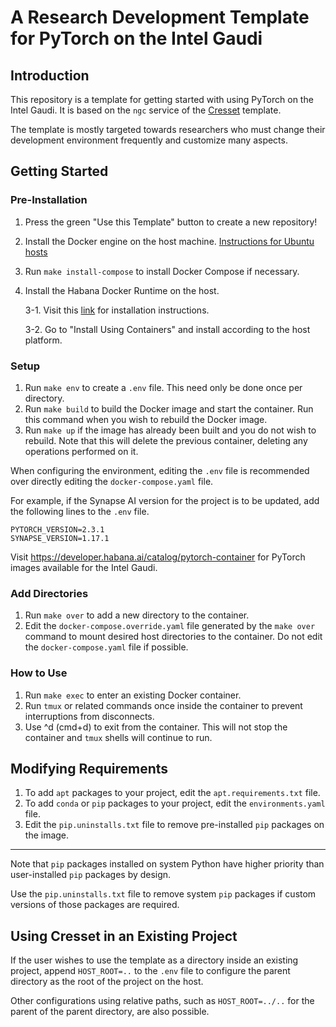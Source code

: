 # A Research Development Template for PyTorch on the Intel Gaudi

## Introduction

This repository is a template for getting started with using PyTorch on the
Intel Gaudi. It is based on the `ngc` service of the 
[Cresset](https://github.com/cresset-template/cresset) template.

The template is mostly targeted towards researchers who must change their
development environment frequently and customize many aspects.

## Getting Started
### Pre-Installation

1. Press the green "Use this Template" button to create a new repository!
2. Install the Docker engine on the host machine.
[Instructions for Ubuntu hosts](https://docs.docker.com/engine/install/debian/#install-using-the-repository)
3. Run `make install-compose` to install Docker Compose if necessary.
4. Install the Habana Docker Runtime on the host.

   3-1. Visit this [link](https://docs.habana.ai/en/latest/Installation_Guide/Bare_Metal_Fresh_OS.html)
   for installation instructions.
   
   3-2. Go to "Install Using Containers" and install according to the host platform.

### Setup
1. Run `make env` to create a `.env` file. This need only be done once per directory.
2. Run `make build` to build the Docker image and start the container.
Run this command when you wish to rebuild the Docker image.
3. Run `make up` if the image has already been built and you do not wish to rebuild.
Note that this will delete the previous container, deleting any operations performed on it.

When configuring the environment, editing the `.env` file is
recommended over directly editing the `docker-compose.yaml` file.

For example, if the Synapse AI version for the project is to be updated,
add the following lines to the `.env` file.

```text
PYTORCH_VERSION=2.3.1
SYNAPSE_VERSION=1.17.1
```

Visit https://developer.habana.ai/catalog/pytorch-container
for PyTorch images available for the Intel Gaudi.

### Add Directories
1. Run `make over` to add a new directory to the container.
2. Edit the `docker-compose.override.yaml` file generated by the `make over`
command to mount desired host directories to the container.
Do not edit the `docker-compose.yaml` file if possible.

### How to Use
1. Run `make exec` to enter an existing Docker container.
2. Run `tmux` or related commands once inside the container
to prevent interruptions from disconnects.
3. Use ^d (cmd+d) to exit from the container.
This will not stop the container and `tmux` shells will continue to run.

## Modifying Requirements

1. To add `apt` packages to your project, edit the `apt.requirements.txt` file.
2. To add `conda` or `pip` packages to your project, edit the `environments.yaml` file.
3. Edit the `pip.uninstalls.txt` file to remove pre-installed `pip` packages on the image.
---
Note that `pip` packages installed on system Python have higher priority than
user-installed `pip` packages by design.

Use the `pip.uninstalls.txt` file to remove system `pip` packages if
custom versions of those packages are required.


## Using Cresset in an Existing Project

If the user wishes to use the template as a directory inside an existing project,
append `HOST_ROOT=..` to the `.env` file to configure the parent directory as the
root of the project on the host.

Other configurations using relative paths, such as `HOST_ROOT=../..` 
for the parent of the parent directory, are also possible.
